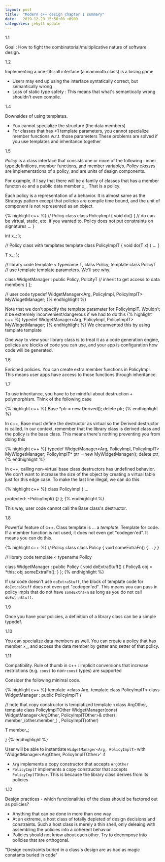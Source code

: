 ```yaml
---
layout: post
title:  "Modern c++ design chapter 1 summary"
date:   2019-12-20 15:58:00 +0900
categories: jekyll update
---
```

1.1

Goal : How to fight the combinatorial/multiplicative nature of software design.

1.2

Implementing a one-fits-all interface (a mammoth class) is a losing game
- Users may end up using the interface syntatically correct, but semantically wrong
- Loss of static type safety : This means that what's semantically wrong shouldn't even compile.

1.4

Downsides of using templates.
- You cannot specialize the structure (the data members)
- For classes that has >1 template parameters, you cannot specialize member functions w.r.t. those parameters
These problems are solved if you use templates and inheritance together

1.5

*Policy* is a class interface that consists one or more of the following : inner type definitions, member functions, and member variables. *Policy classes* are implementations of a policy, and are units of design components.

For example, if I say that there will be a family of classes that has a member functon `do` and a public data member `x_`. That is a policy.

Each policy is a representation of a behavior. It is almost same as the Strategy pattern except that policies are compile time bound, and the unit of component is not represented as an object.

{% highlight c++ %}
// Policy class
class PolicyImpl {
  void do() { // do can be virtual, static, etc. if you wanted to. Policy does not put constraints on signatures
    ...
  }

  int x_;
};

// Policy class with templates
template <typename T>
class PolicyImplT {
  void do(T x) {
    ...
  }

  T x_;
};

// library code
template <
  typename T,
  class Policy,
  template <typename> class PolicyT // use template template parameters. We'll see why.
>
class WidgetManager : public Policy, PolcityT<T> // inherit to get access to data members
{
};

// user code
typedef WidgetManager<Arg, PolicyImpl, PolicyImplT> MyWidgetManager;
{% endhighlight %}

Note that we don't specify the template parameter for PolicyImplT. Wouldn't it be extremely inconvenient/dangerous if we had to do this
{% highlight c++ %}
typedef WidgetManager<Arg, PolicyImpl, PolicyImplT<Arg>> MyWidgetManager;
{% endhighlight %}
We circumvented this by using template template

One way to view your library class is to treat it as a code generation engine, policies are blocks of code you can use, and your app is configuration how code will be generated.

1.6

Enriched policies. You can create extra member functions in PolicyImpl. This means user apps have access to those functions through inheritance.

1.7

To use inheritance, you have to be mindful about destruction + polymorphism. Think of the following case

{% highlight c++ %}
Base *ptr = new Derived();
delete ptr;
{% endhighlight %}

In c++, Base must define the destructor as virtual so the Derived destructor is called. In our context, remember that the library class is derived class and the policy is the base class. This means there's nothing preventing you from doing this


{% highlight c++ %}
typedef WidgetManager<Arg, PolicyImpl, PolicyImplT> MyWidgetManager;
PolicyImplT<Arg>* ptr = new MyWidgetManager();
delete ptr;
{% endhighlight %}

In c++, calling non-virtual base class destructors has undefined behavior. We don't want to increase the size of the object by creating a virtual table just for this edge case. To make the last line illegal, we can do this

{% highlight c++ %}
class PolicyImpl {
  ...

protected:
  ~PolicyImpl() {}
};
{% endhighlight %}

This way, user code cannot call the Base class's destructor. 

1.8

Powerful feature of c++. Class template is ... a *template*. Template for code. If a member function is not used, it does not even get "codegen'ed". It means you can do this.

{% highlight c++ %}
// Policy class
class Policy {
  void someExtraFn() {
    ...
  }
}

// library code
template <
  typename Policy
>
class WidgetManager : public Policy {
  void doExtraStuff() {
    Policy& obj = *this;
    obj.someExtraFn();
  }
};
{% endhighlight %}

If usr code doesn't use `doExtraStuff`, the block of template code for `doExtraStuff` does not even get "codegen'ed". This means you can pass in policy impls that do not have `someExtraFn` as long as you do not call `doExtraStuff`.

1.9

Once you have your policies, a definition of a library class can be a simple typedef. 

1.10

You can specialize data members as well. You can create a policy that has member `x_`, and access the data member by getter and setter of that policy.

1.11

Compatibility. Rule of thumb in c++ : implicit conversions that increase restrictions (e.g. `const` to non-`const` types) are supported

Consider the following minimal code.

{% highlight c++ %}
template <class Arg, template <class> class PolicyImplT>
class WidgetManager : public PolicyImplT<Arg> {

// note that copy constructor is templatized
template <class ArgOther, template <class> class PolicyImplTOther
WidgetManager(const WidgetManager<ArgOther, PolicyImplTOther>& other)
  : member_(other.member_)
  , PolicyImplT<Arg>(other)

T member_;

}
{% endhighlight %}

User will be able to instantiate `WidgetManager<Arg, PolicyImplT>` with 'WidgetManager<ArgOther, PolicyImplTOther>' if

- `Arg` implements a copy constructor that accepts `ArgOther`
- `PolicyImplT` implements a copy constructor that accepts `PolicyImplTOther`. This is because the library class derives from its policies

1.12

Design practices - which functionalities of the class should be factored out as policies?

- Anything that can be done in more than one way
- At an extreme, a host class of totally depleted of design decisions and constraints. Such a host class is merely a thin shell, only deleaing with assembling the policies into a coherent behavior
- Policies should not know about each other. Try to decompose into policies that are orthogonal.

"Design constraints buried in a class's design are as bad as magic constants buried in code"
